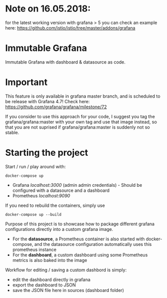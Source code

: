 # Note on 16.05.2018:

for the latest working version with grafana > 5 you can check an example here: https://github.com/istio/istio/tree/master/addons/grafana

# Immutable Grafana

Immutable Grafana with dashboard &amp; datasource as code.


# Important

This feature is only available in grafana master branch, and is scheduled to be release with Grafana 4.7! Check here: https://github.com/grafana/grafana/milestone/72

If you consider to use this approach for your code, I suggest you tag the grafana/grafana:master with your own tag and use that image instead, so that you are not suprised if grafana/grafana:master is suddenly not so stable.

# Starting the project

Start / run / play around with:

```
docker-compose up
```

- Grafana *localhost:3000* (admin admin credentials) - Should be configured with a datasource and a dashboard
- Prometheus *localhost:9090*

If you need to rebuild the containers, simply use

```
docker-compose up --build
```

Purpose of this project is to showcase how to package different grafana configurations directly into a custom grafana image. 

- For the **datasource**, a Prometheus container is also started with docker-compose, and the datasource configuration automatically uses this prometheus instance
- For the **dashboard**, a custom dashboard using some Prometheus metrics is also baked into the image 

Workflow for editing / saving a custom dashbord is simply:
- edit the dashboard directly in grafana
- export the dashboard to JSON
- save the JSON file here in sources (dashboard folder)
